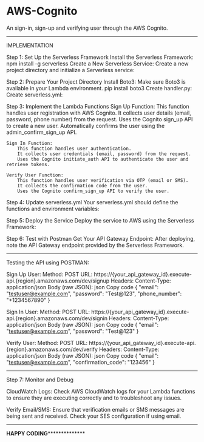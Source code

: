 # AWS-Cognito
An sign-in, sign-up and verifying user through the AWS Cognito.

---------------------------------------------------------------------------------------------------------------------------------------------------------------------------
IMPLEMENTATION


Step 1: Set Up the Serverless Framework
	Install the Serverless Framework:
	npm install -g serverless
	Create a New Serverless Service:
	Create a new project directory and initialize a Serverless service:


Step 2: Prepare Your Project Directory
	Install Boto3:
	Make sure Boto3 is available in your Lambda environment.
	pip install boto3
	Create handler.py:
	Create serverless.yml:
	

Step 3: Implement the Lambda Functions
	Sign Up Function:
		This function handles user registration with AWS Cognito.
		It collects user details (email, password, phone number) from the request.
		Uses the Cognito sign_up API to create a new user.
		Automatically confirms the user using the admin_confirm_sign_up API.
		
	Sign In Function:
		This function handles user authentication.
		It collects user credentials (email, password) from the request.
		Uses the Cognito initiate_auth API to authenticate the user and retrieve tokens.

	Verify User Function:
		This function handles user verification via OTP (email or SMS).
		It collects the confirmation code from the user.
		Uses the Cognito confirm_sign_up API to verify the user.


Step 4: Update serverless.yml
	Your serverless.yml should define the functions and environment variables:


Step 5: Deploy the Service
	Deploy the service to AWS using the Serverless Framework:


Step 6: Test with Postman
	Get Your API Gateway Endpoint:
	After deploying, note the API Gateway endpoint provided by the Serverless Framework.


--------------------------------------------------------------------------------------------------------------------------------------------------------------------------


Testing the API using POSTMAN:

Sign Up User:
	Method: POST
		URL: https://{your_api_gateway_id}.execute-api.{region}.amazonaws.com/dev/signup
		Headers:
		Content-Type: application/json
		Body (raw JSON):
		json
		Copy code
		{
		  "email": "testuser@example.com",
		  "password": "Test@123",
		  "phone_number": "+1234567890"
		}
		
Sign In User:
	Method: POST
		URL: https://{your_api_gateway_id}.execute-api.{region}.amazonaws.com/dev/signin
		Headers:
		Content-Type: application/json
		Body (raw JSON):
		json
		Copy code
		{
		  "email": "testuser@example.com",
		  "password": "Test@123"
		}
		
Verify User:
	Method: POST
		URL: https://{your_api_gateway_id}.execute-api.{region}.amazonaws.com/dev/verify
		Headers:
		Content-Type: application/json
		Body (raw JSON):
		json
		Copy code
		{
		  "email": "testuser@example.com",
		  "confirmation_code": "123456"
		}
		
-----------------------------------------------------------------------------------------------------------------------------------------------------------------------------


Step 7: Monitor and Debug

CloudWatch Logs:
	Check AWS CloudWatch logs for your Lambda functions to ensure they are executing correctly and to troubleshoot any issues.

Verify Email/SMS:
	Ensure that verification emails or SMS messages are being sent and received. Check your SES configuration if using email.


-----------------------------------------------------------------------------------------------------------------------------------------------------------------------------


**************************************************************************HAPPY CODING****************************************************************************************



